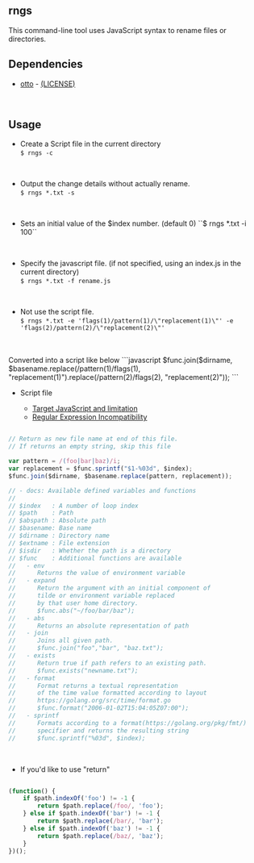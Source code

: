 
## rngs
This command-line tool uses JavaScript syntax to rename files or directories.  

## Dependencies
* [otto](https://github.com/robertkrimen/otto) - [(LICENSE)](https://github.com/robertkrimen/otto/blob/master/LICENSE)
<br/>

## Usage

* Create a Script file in the current directory  
``$ rngs -c``
<br/>

* Output the change details without actually rename.  
``$ rngs *.txt -s``
<br/>

* Sets an initial value of the $index number. (default 0)  
``$ rngs *.txt -i 100``
<br/>

* Specify the javascript file. (if not specified, using an index.js in the current directory)  
``$ rngs *.txt -f rename.js``
<br/>

* Not use the script file.  
``$ rngs *.txt -e 'flags(1)/pattern(1)/\"replacement(1)\"' -e 'flags(2)/pattern(2)/\"replacement(2)\"' ``
<br/>
<br/>
Converted into a script like below  
```javascript
    $func.join($dirname, $basename.replace(/pattern(1)/flags(1), "replacement(1)").replace(/pattern(2)/flags(2), "replacement(2)"));
```
<br/>

* Script file

    * [Target JavaScript and limitation](https://github.com/robertkrimen/otto#caveat-emptor)
    * [Regular Expression Incompatibility](https://github.com/robertkrimen/otto#regular-expression-incompatibility)

```javascript

// Return as new file name at end of this file.
// If returns an empty string, skip this file

var pattern = /(foo|bar|baz)/i;
var replacement = $func.sprintf("$1-%03d", $index);
$func.join($dirname, $basename.replace(pattern, replacement));

// - docs: Available defined variables and functions
//
// $index   : A number of loop index
// $path    : Path
// $abspath : Absolute path
// $basename: Base name
// $dirname : Directory name
// $extname : File extension
// $isdir   : Whether the path is a directory
// $func    : Additional functions are available
//	 - env
//		Returns the value of environment variable
//	 - expand
//		Return the argument with an initial component of
//		tilde or environment variable replaced
//		by that user home directory.
//		$func.abs("~/foo/bar/baz");
//	 - abs
//		Returns an absolute representation of path
//	 - join
//		Joins all given path.
//		$func.join("foo","bar", "baz.txt");
//	 - exists
//		Return true if path refers to an existing path.
//		$func.exists("newname.txt");
//	 - format
//		Format returns a textual representation
//		of the time value formatted according to layout
//		https://golang.org/src/time/format.go
//		$func.format("2006-01-02T15:04:05Z07:00");
//	 - sprintf
//		Formats according to a format(https://golang.org/pkg/fmt/)
//		specifier and returns the resulting string
//		$func.sprintf("%03d", $index);

```
<br/>

* If you'd like to use "return"

```javascript

(function() {
    if $path.indexOf('foo') != -1 {
	    return $path.replace(/foo/, 'foo');
    } else if $path.indexOf('bar') != -1 {
	    return $path.replace(/bar/, 'bar');
    } else if $path.indexOf('baz') != -1 {
	    return $path.replace(/baz/, 'baz');
    }
})();

```
